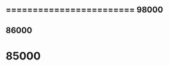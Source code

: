========================
98000
------------------------
86000
------------------------
85000
========================

